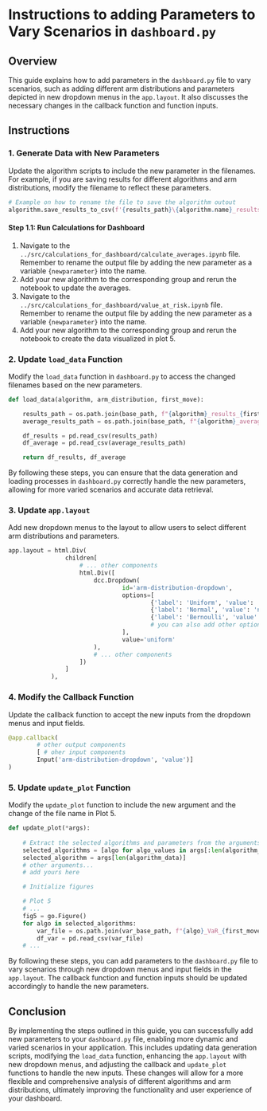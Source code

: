 # Instructions to adding Parameters to Vary Scenarios in `dashboard.py`

## Overview
This guide explains how to add parameters in the `dashboard.py` file to vary scenarios, such as adding different arm distributions and parameters depicted in new dropdown menus in the `app.layout`. It also discusses the necessary changes in the callback function and function inputs.

## Instructions

### 1. Generate Data with New Parameters
Update the algorithm scripts to include the new parameter in the filenames. For example, if you are saving results for different algorithms and arm distributions, modify the filename to reflect these parameters.

```python
# Example on how to rename the file to save the algorithm outout
algorithm.save_results_to_csv(f'{results_path}\{algorithm.name}_results_{first_move}_{arm_distribution}_{newparameter}.csv')
```

#### Step 1.1: Run Calculations for Dashboard
1. Navigate to the `../src/calculations_for_dashboard/calculate_averages.ipynb` file. Remember to rename the output file by adding the new parameter as a variable `{newparameter}` into the name.
2. Add your new algorithm to the corresponding group and rerun the notebook to update the averages.
3. Navigate to the `../src/calculations_for_dashboard/value_at_risk.ipynb` file. Remember to rename the output file by adding the new parameter as a variable `{newparameter}` into the name.
4. Add your new algorithm to the corresponding group and rerun the notebook to create the data visualized in plot 5.

### 2. Update `load_data` Function
Modify the `load_data` function in `dashboard.py` to access the changed filenames based on the new parameters.

```python
def load_data(algorithm, arm_distribution, first_move):

    results_path = os.path.join(base_path, f"{algorithm}_results_{first_move}_{arm_distribution}_{newparameter}.csv") # add {newparameter} here
    average_results_path = os.path.join(base_path, f"{algorithm}_average_results_{first_move}_{arm_distribution}_{newparameter}.csv") # add {newparameter} here

    df_results = pd.read_csv(results_path)
    df_average = pd.read_csv(average_results_path)

    return df_results, df_average
```

By following these steps, you can ensure that the data generation and loading processes in `dashboard.py` correctly handle the new parameters, allowing for more varied scenarios and accurate data retrieval.

### 3. Update `app.layout`
Add new dropdown menus to the layout to allow users to select different arm distributions and parameters.

```python
app.layout = html.Div(
                children[
                    # ... other components
                    html.Div([
                        dcc.Dropdown(
                                id='arm-distribution-dropdown',
                                options=[
                                        {'label': 'Uniform', 'value': 'uniform'},
                                        {'label': 'Normal', 'value': 'normal'},
                                        {'label': 'Bernoulli', 'value': 'bernoulli'}
                                        # you can also add other options in already existing components
                                ],
                                value='uniform'
                        ),
                        # ... other components
                    ])
                ]
            ),
```

### 4. Modify the Callback Function
Update the callback function to accept the new inputs from the dropdown menus and input fields.

```python
@app.callback(
        # other output components
        [ # oher input components
        Input('arm-distribution-dropdown', 'value')]
)
```

### 5. Update `update_plot` Function
Modify the `update_plot` function to include the new argument and the change of the file name in Plot 5.

```python
def update_plot(*args):
    
    # Extract the selected algorithms and parameters from the arguments
    selected_algorithms = [algo for algo_values in args[:len(algorithm_data)] for algo in algo_values]
    selected_algorithm = args[len(algorithm_data)]
    # other arguments...
    # add yours here

    # Initialize figures 

    # Plot 5
    # ...
    fig5 = go.Figure()
    for algo in selected_algorithms:
        var_file = os.path.join(var_base_path, f"{algo}_VaR_{first_move}_{arm_distribution}_{newparameter}_alpha_{alpha_value}.csv") # add {newparameter} here
        df_var = pd.read_csv(var_file)
    # ...

```

By following these steps, you can add parameters to the `dashboard.py` file to vary scenarios through new dropdown menus and input fields in the `app.layout`. The callback function and function inputs should be updated accordingly to handle the new parameters.


## Conclusion

By implementing the steps outlined in this guide, you can successfully add new parameters to your `dashboard.py` file, enabling more dynamic and varied scenarios in your application. This includes updating data generation scripts, modifying the `load_data` function, enhancing the `app.layout` with new dropdown menus, and adjusting the callback and `update_plot` functions to handle the new inputs. These changes will allow for a more flexible and comprehensive analysis of different algorithms and arm distributions, ultimately improving the functionality and user experience of your dashboard.